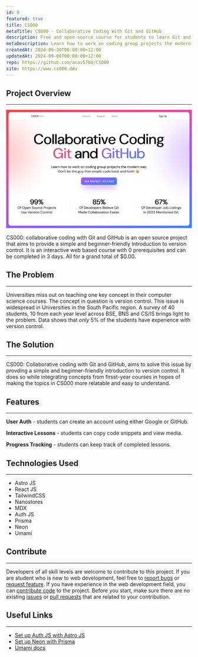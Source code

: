 ```yaml
---
id: 0
featured: true
title: CS000
metaTitle: CS000 - Collaborative Coding With Git and GitHub
description: Free and open-source course for students to learn Git and GitHub.
metaDescription: Learn how to work on coding group projects the modern way in 3 days for free. Don't be the guy that emails code back and forth.
createdAt: 2024-06-30T00:00:00+12:00
updatedAt: 2024-09-06T00:00:00+12:00
repo: https://github.com/anav5704/CS000
site: https://www.cs000.dev
---
```


## Project Overview

---

[![CS000 Demo](./images/cs000-demo.webp)](https://cs000.dev)

CS000: collaborative coding with Git and GitHub is an open source project that aims to provide a simple and beginner-friendly introduction to version control. It is an interactive web based course with 0 prerequisites and can be completed in 3 days. All for a grand total of $0.00.

## The Problem

---

Universities miss out on teaching one key concept in their computer science courses. The concept in question is version control. This issue is widespread in Universities in the South Pacific region. A survey of 40 students, 10 from each year level across BSE, BNS and CS/IS brings light to the problem. Data shows that _only_ 5% of the students have experience with version control.

## The Solution

---

CS000: Collaborative coding with Git and GitHub, aims to solve this issue by provding a simple and beginner-friendly introduction to version control. It does so while integrating concepts from firsst-year courses in hopes of making the topics in CS000 more relatable and easy to understand.

## Features

---

**User Auth** - students can create an account using either Google or GitHub.

**Interactive Lessons** - students can copy code snippets and view media.

**Progress Tracking** - students can keep track of completed lessons.

## Technologies Used

---

-   Astro JS
-   React JS
-   TailwindCSS
-   Nanostores
-   MDX
-   Auth JS
-   Prisma
-   Neon
-   Umami

## Contribute

---

Developers of all skill levels are welcome to contribute to this project. If you are student who is new to web development, feel free to [report bugs](https://github.com/anav5704/CS000/issues/new?template=bug_report.md&title=[BUG]) or [request feature](https://github.com/anav5704/CS000/issues/new?template=feature_request.md&title=[FEATURE]). If you have experience in the web development field, you can [contribute code](https://github.com/anav5704/CS000/blob/main/.github/CONTRIBUTING.md) to the project. Before you start, make sure there are no existing [issues](https://github.com/anav5704/CS000/issues) or [pull requests](https://github.com/anav5704/CS000/pulls) that are related to your contribution.

## Useful Links

---

-   [Set up Auth JS with Astro JS](https://docs.astro.build/en/guides/authentication/#authjs)
-   [Set up Neon with Prisma](https://www.prisma.io/docs/orm/overview/databases/neon)
-   [Umami docs](https://umami.is/docs)
